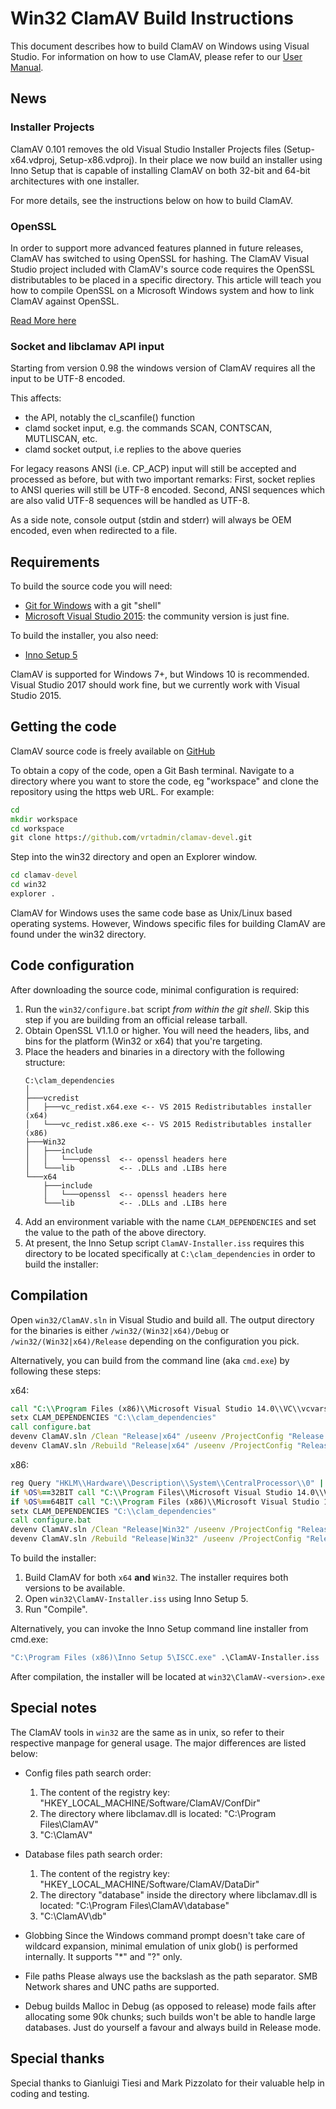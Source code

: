 # Win32 ClamAV Build Instructions

This document describes how to build ClamAV on Windows using Visual Studio.
For information on how to use ClamAV, please refer to our [User Manual](https://www.clamav.net/documents).

## News

### Installer Projects

ClamAV 0.101 removes the old Visual Studio Installer Projects files (Setup-x64.vdproj, Setup-x86.vdproj). In their place we now build an installer using Inno Setup that is capable of installing ClamAV on both 32-bit and 64-bit architectures with one installer.

For more details, see the instructions below on how to build ClamAV.

### OpenSSL

In order to support more advanced features planned in future releases, ClamAV has switched to using OpenSSL for hashing. The ClamAV Visual Studio project included with ClamAV's source code requires the OpenSSL distributables to be placed in a specific directory. This article will teach you how to compile OpenSSL on a Microsoft Windows system and how to link ClamAV against OpenSSL.

[Read More here](http://blog.clamav.net/2014/07/compiling-openssl-for-windows.html "ClamAV Blog")

### Socket and libclamav API input

Starting from version 0.98 the windows version of ClamAV requires all the input to be UTF-8 encoded.

This affects:

- the API, notably the cl_scanfile() function
- clamd socket input, e.g. the commands SCAN, CONTSCAN, MUTLISCAN, etc.
- clamd socket output, i.e replies to the above queries

For legacy reasons ANSI (i.e. CP_ACP) input will still be accepted and processed as before, but with two important remarks:
First, socket replies to ANSI queries will still be UTF-8 encoded.
Second, ANSI sequences which are also valid UTF-8 sequences will be handled as UTF-8.

As a side note, console output (stdin and stderr) will always be OEM encoded,
even when redirected to a file.

## Requirements

To build the source code you will need:

- [Git for Windows](https://git-scm.com/download/win "Git SCM Windows Downloads") with a git "shell"
- [Microsoft Visual Studio 2015](https://www.visualstudio.com/vs/older-downloads/ "Visual Studio Downloads"): the community version is just fine.

To build the installer, you also need:

- [Inno Setup 5](http://www.jrsoftware.org/isdl.php "Inno Setup installer creation tool")

ClamAV is supported for Windows 7+, but Windows 10 is recommended.
Visual Studio 2017 should work fine, but we currently work with Visual Studio 2015.

## Getting the code

ClamAV source code is freely available on [GitHub](https://github.com/Cisco-Talos/clamav-devel)

To obtain a copy of the code, open a Git Bash terminal. Navigate to a directory where you want to store the code, eg "workspace" and clone the repository using the https web URL.  For example:
```cmd
cd
mkdir workspace
cd workspace
git clone https://github.com/vrtadmin/clamav-devel.git
```

Step into the win32 directory and open an Explorer window.
```cmd
cd clamav-devel
cd win32
explorer .
```

ClamAV for Windows uses the same code base as Unix/Linux based operating systems. However, Windows specific files for building ClamAV are found under the win32 directory.

## Code configuration

After downloading the source code, minimal configuration is required:

1. Run the `win32/configure.bat` script *from within the git shell*. Skip this step if you are building from an official release tarball.
2. Obtain OpenSSL V1.1.0 or higher.  You will need the headers, libs, and bins for the platform (Win32 or x64) that you're targeting.
3. Place the headers and binaries in a directory with the following structure:
    ```
    C:\clam_dependencies
    │
    ├───vcredist
    │   ├───vc_redist.x64.exe <-- VS 2015 Redistributables installer (x64)
    │   └───vc_redist.x86.exe <-- VS 2015 Redistributables installer (x86)
    ├───Win32
    │   ├───include
    │   │   └───openssl  <-- openssl headers here
    │   └───lib          <-- .DLLs and .LIBs here
    └───x64
        ├───include
        │   └───openssl  <-- openssl headers here
        └───lib          <-- .DLLs and .LIBs here
    ```
4. Add an environment variable with the name `CLAM_DEPENDENCIES` and set the value to the path of the above directory.
5. At present, the Inno Setup script `ClamAV-Installer.iss` requires this directory to be located specifically at `C:\clam_dependencies` in order to build the installer:

## Compilation

Open `win32/ClamAV.sln` in Visual Studio and build all.
The output directory for the binaries is either `/win32/(Win32|x64)/Debug` or
`/win32/(Win32|x64)/Release` depending on the configuration you pick.

Alternatively, you can build from the command line (aka `cmd.exe`) by following these steps:

x64:
```cmd
call "C:\\Program Files (x86)\\Microsoft Visual Studio 14.0\\VC\\vcvarsall.bat" x64
setx CLAM_DEPENDENCIES "C:\\clam_dependencies"
call configure.bat
devenv ClamAV.sln /Clean "Release|x64" /useenv /ProjectConfig "Release|x64"
devenv ClamAV.sln /Rebuild "Release|x64" /useenv /ProjectConfig "Release|x64"'''
```

x86:
```cmd
reg Query "HKLM\\Hardware\\Description\\System\\CentralProcessor\\0" | find /i "x86" > NUL && set OS=32BIT || set OS=64BIT
if %OS%==32BIT call "C:\\Program Files\\Microsoft Visual Studio 14.0\\VC\\vcvarsall.bat" x86
if %OS%==64BIT call "C:\\Program Files (x86)\\Microsoft Visual Studio 14.0\\VC\\vcvarsall.bat" x86
setx CLAM_DEPENDENCIES "C:\\clam_dependencies"
call configure.bat
devenv ClamAV.sln /Clean "Release|Win32" /useenv /ProjectConfig "Release|Win32"
devenv ClamAV.sln /Rebuild "Release|Win32" /useenv /ProjectConfig "Release|Win32"'''
```

To build the installer:

1. Build ClamAV for both `x64` **and** `Win32`. The installer requires both versions to be available.
2. Open `win32\ClamAV-Installer.iss` using Inno Setup 5.  
3. Run "Compile".

Alternatively, you can invoke the Inno Setup command line installer from cmd.exe:

```cmd
"C:\Program Files (x86)\Inno Setup 5\ISCC.exe" .\ClamAV-Installer.iss
```

After compilation, the installer will be located at `win32\ClamAV-<version>.exe`

## Special notes

The ClamAV tools in `win32` are the same as in unix, so refer to their respective
manpage for general usage.
The major differences are listed below:

- Config files path search order:
  1. The content of the registry key:
     "HKEY_LOCAL_MACHINE/Software/ClamAV/ConfDir"
  2. The directory where libclamav.dll is located:
     "C:\Program Files\ClamAV"
  3. "C:\ClamAV"

- Database files path search order:
  1. The content of the registry key:
     "HKEY_LOCAL_MACHINE/Software/ClamAV/DataDir"
  2. The directory "database" inside the directory where libclamav.dll is located:
     "C:\Program Files\ClamAV\database"
  3. "C:\ClamAV\db"

- Globbing
Since the Windows command prompt doesn't take care of wildcard expansion,
minimal emulation of unix glob() is performed internally.
It supports "*" and "?" only.

- File paths
Please always use the backslash as the path separator.
SMB Network shares and UNC paths are supported.

- Debug builds
Malloc in Debug (as opposed to release) mode fails after allocating some 90k
chunks; such builds won't be able to handle large databases.
Just do yourself a favour and always build in Release mode.

Special thanks
--------------

Special thanks to Gianluigi Tiesi and Mark Pizzolato for their valuable help in
coding and testing.
